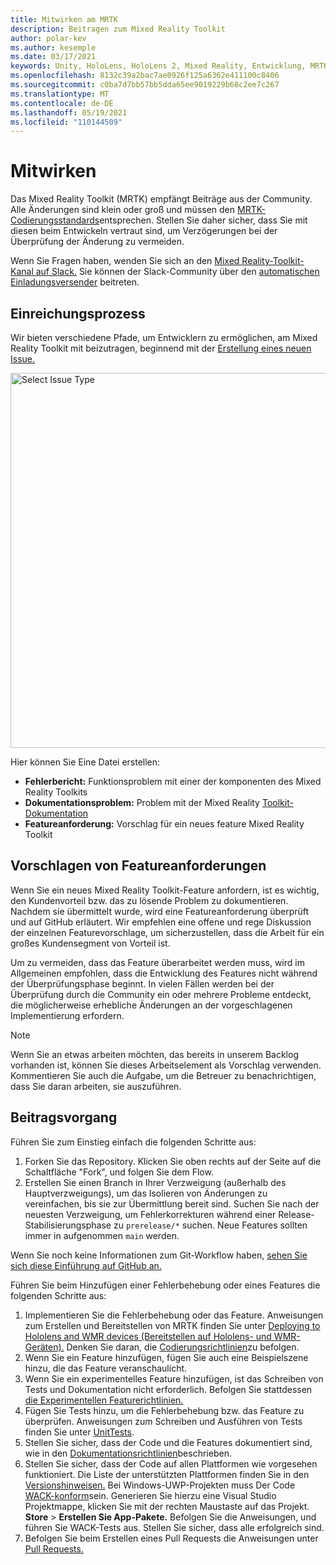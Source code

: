 ```yaml
---
title: Mitwirken am MRTK
description: Beitragen zum Mixed Reality Toolkit
author: polar-kev
ms.author: kesemple
ms.date: 03/17/2021
keywords: Unity, HoloLens, HoloLens 2, Mixed Reality, Entwicklung, MRTK, Fehlerbericht,
ms.openlocfilehash: 8132c39a2bac7ae0926f125a6362e411100c8406
ms.sourcegitcommit: c0ba7d7bb57bb5dda65ee9019229b68c2ee7c267
ms.translationtype: MT
ms.contentlocale: de-DE
ms.lasthandoff: 05/19/2021
ms.locfileid: "110144509"
---
```

# <a name="contributing"></a>Mitwirken

Das Mixed Reality Toolkit (MRTK) empfängt Beiträge aus der Community. Alle Änderungen sind klein oder groß und müssen den [MRTK-Codierungsstandards](coding-guidelines.md)entsprechen. Stellen Sie daher sicher, dass Sie mit diesen beim Entwickeln vertraut sind, um Verzögerungen bei der Überprüfung der Änderung zu vermeiden.

Wenn Sie Fragen haben, wenden Sie sich an den [Mixed Reality-Toolkit-Kanal auf Slack.](https://holodevelopers.slack.com/messages/C2H4HT858)
Sie können der Slack-Community über den [automatischen Einladungsversender](https://holodevelopersslack.azurewebsites.net/) beitreten.

## <a name="submission-process"></a>Einreichungsprozess

Wir bieten verschiedene Pfade, um Entwicklern zu ermöglichen, am Mixed Reality Toolkit mit beizutragen, beginnend mit der [Erstellung eines neuen Issue.](https://github.com/Microsoft/MixedRealityToolkit-Unity/issues/new/choose)

<img src="../features/images/contributing/SelectIssueType.png" width="600" alt="Select Issue Type">

Hier können Sie Eine Datei erstellen:

- **Fehlerbericht:** Funktionsproblem mit einer der komponenten des Mixed Reality Toolkits
- **Dokumentationsproblem:** Problem mit der Mixed Reality [Toolkit-Dokumentation](https://microsoft.github.io/MixedRealityToolkit-Unity)
- **Featureanforderung:** Vorschlag für ein neues feature Mixed Reality Toolkit

## <a name="proposing-feature-requests"></a>Vorschlagen von Featureanforderungen

Wenn Sie ein neues Mixed Reality Toolkit-Feature anfordern, ist es wichtig, den Kundenvorteil bzw. das zu lösende Problem zu dokumentieren. Nachdem sie übermittelt wurde, wird eine Featureanforderung überprüft und auf GitHub erläutert. Wir empfehlen eine offene und rege Diskussion der einzelnen Featurevorschlage, um sicherzustellen, dass die Arbeit für ein großes Kundensegment von Vorteil ist.

Um zu vermeiden, dass das Feature überarbeitet werden muss, wird im Allgemeinen empfohlen, dass die Entwicklung des Features nicht während der Überprüfungsphase beginnt. In vielen Fällen werden bei der Überprüfung durch die Community ein oder mehrere Probleme entdeckt, die möglicherweise erhebliche Änderungen an der vorgeschlagenen Implementierung erfordern.

> [!NOTE]
> Wenn Sie an etwas arbeiten möchten, das bereits in unserem Backlog vorhanden ist, können Sie dieses Arbeitselement als Vorschlag verwenden. Kommentieren Sie auch die Aufgabe, um die Betreuer zu benachrichtigen, dass Sie daran arbeiten, sie auszuführen.

## <a name="contribution-process"></a>Beitragsvorgang

Führen Sie zum Einstieg einfach die folgenden Schritte aus:

1. Forken Sie das Repository. Klicken Sie oben rechts auf der Seite auf die Schaltfläche "Fork", und folgen Sie dem Flow.
1. Erstellen Sie einen Branch in Ihrer [](https://github.com/microsoft/mixedrealitytoolkit-unity/tree/main) Verzweigung (außerhalb des Hauptverzweigungs), um das Isolieren von Änderungen zu vereinfachen, bis sie zur Übermittlung bereit sind. Suchen Sie nach der neuesten Verzweigung, um Fehlerkorrekturen während einer Release-Stabilisierungsphase zu `prerelease/*` suchen. Neue Features sollten immer in aufgenommen `main` werden.

Wenn Sie noch keine Informationen zum Git-Workflow haben, [sehen Sie sich diese Einführung auf GitHub an.](https://guides.github.com/activities/hello-world/)

Führen Sie beim Hinzufügen einer Fehlerbehebung oder eines Features die folgenden Schritte aus:

1. Implementieren Sie die Fehlerbehebung oder das Feature. Anweisungen zum Erstellen und Bereitstellen von MRTK finden Sie unter [Deploying to Hololens and WMR devices (Bereitstellen auf Hololens- und WMR-Geräten).](../supported-devices/wmr-mrtk.md) Denken Sie daran, die [Codierungsrichtlinien](../contributing/coding-guidelines.md)zu befolgen.
1. Wenn Sie ein Feature hinzufügen, fügen Sie auch eine Beispielszene hinzu, die das Feature veranschaulicht.
1. Wenn Sie ein experimentelles Feature hinzufügen, ist das Schreiben von Tests und Dokumentation nicht erforderlich. Befolgen Sie stattdessen [die Experimentellen Featurerichtlinien.](../contributing/experimental-features.md)
1. Fügen Sie Tests hinzu, um die Fehlerbehebung bzw. das Feature zu überprüfen. Anweisungen zum Schreiben und Ausführen von Tests finden Sie unter [UnitTests](../contributing/unit-tests.md).
1. Stellen Sie sicher, dass der Code und die Features dokumentiert sind, wie in den [Dokumentationsrichtlinien](../contributing/documentation-guide.md)beschrieben.
1. Stellen Sie sicher, dass der Code auf allen Plattformen wie vorgesehen funktioniert. Die Liste der unterstützten Plattformen finden Sie in den [Versionshinweisen.](../release-notes/mrtk-26-release-notes.md) Bei Windows-UWP-Projekten muss Der Code [WACK-konform](https://developer.microsoft.com/windows/develop/app-certification-kit)sein. Generieren Sie hierzu eine Visual Studio Projektmappe, klicken Sie mit der rechten Maustaste auf das Projekt. **Store**  >  **Erstellen Sie App-Pakete.** Befolgen Sie die Anweisungen, und führen Sie WACK-Tests aus. Stellen Sie sicher, dass alle erfolgreich sind.
1. Befolgen Sie beim Erstellen eines Pull Requests die Anweisungen unter [Pull Requests.](../contributing/pull-requests.md)
